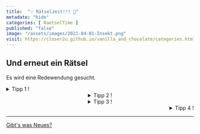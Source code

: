 ```yaml
--- 
title:  "💡 Rätselzeit!!! 🙌"
metadate: "hide"
categories: [ RaetselTime ]
published: "false"
image: "/assets/images/2021-04-01-Insekt.png"
visit: https://closer2u.github.io/vanilla_and_chocolate/categories.html#raetseltime
---
```


## Und erneut ein Rätsel 
Es wird eine Redewendung gesucht.

<details align="left"><summary> Tipp 1 ! </summary>
 <p align="center"> Meist wird es als Frage formuliert. </p>
</details>

<details align="center"><summary> Tipp 2 ! </summary>
 <p align="center"> 🫁 und ⬆️ haben den gleichen Anfangsbuchstaben. </p>
</details>

<details align="center"><summary> Tipp 3 ! </summary>
 <p align="center"> Ohne ⬆️ kein 🥃🍺🍻🍹🥂🍷🍾 💊</p>
</details>

<details align="right"><summary> Tipp 4 ! </summary>
 <p align="center"> "🪲" </p>
</details>



***

[Gibt's was Neues?](https://github.com/Closer2U)